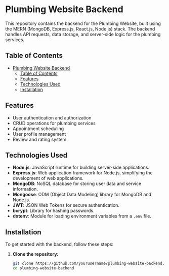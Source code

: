 # Plumbing Website Backend

This repository contains the backend for the Plumbing Website, built using the MERN (MongoDB, Express.js, React.js, Node.js) stack. The backend handles API requests, data storage, and server-side logic for the plumbing services.

## Table of Contents

- [Plumbing Website Backend](#plumbing-website-backend)
  - [Table of Contents](#table-of-contents)
  - [Features](#features)
  - [Technologies Used](#technologies-used)
  - [Installation](#installation)

## Features

- User authentication and authorization
- CRUD operations for plumbing services
- Appointment scheduling
- User profile management
- Review and rating system

## Technologies Used

- **Node.js**: JavaScript runtime for building server-side applications.
- **Express.js**: Web application framework for Node.js, simplifying the development of web applications.
- **MongoDB**: NoSQL database for storing user data and service information.
- **Mongoose**: ODM (Object Data Modeling) library for MongoDB and Node.js.
- **JWT**: JSON Web Tokens for secure authentication.
- **bcrypt**: Library for hashing passwords.
- **dotenv**: Module for loading environment variables from a `.env` file.

## Installation

To get started with the backend, follow these steps:

1. **Clone the repository:**

   ```bash
   git clone https://github.com/yourusername/plumbing-website-backend.git
   cd plumbing-website-backend
